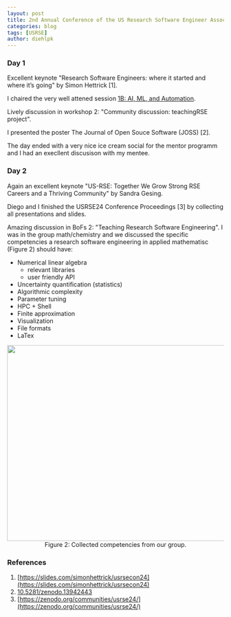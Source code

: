 ```yaml
---
layout: post
title: 2nd Annual Conference of the US Research Software Engineer Association
categories: blog
tags: [USRSE]
author: diehlpk
---
```


### Day 1

Excellent keynote "Research Software Engineers: where it started and where it’s going" by Simon Hettrick [1].

I chaired the very well attened session [1B: AI, ML, and Automation](https://us-rse.org/usrse24/program/sessions/). 

Lively discussion in workshop 2: "Community discussion: teachingRSE project".

I presented the poster The Journal of Open Souce Software (JOSS) [2].

The day ended with a very nice ice cream social for the mentor programm and I had an execllent discusison with my mentee.

### Day 2

Again an excellent keynote "US-RSE: Together We Grow Strong RSE Careers and a Thriving Community" by Sandra Gesing.

Diego and I finished the USRSE24 Conference Proceedings [3] by collecting all presentations and slides.

Amazing discussion in BoFs 2: "Teaching Research Software Engineering". I was in the group math/chemistry and we discussed 
the specific competencies a research software engineering in applied mathematisc (Figure 2) should have:
* Numerical linear algebra
  * relevant libraries
  * user friendly API
* Uncertainty quantification (statistics)
* Algorithmic complexity
* Parameter tuning
* HPC + Shell
* Finite approximation
* Visualization
* File formats
* LaTex

<div align="center">
<img src="{{ site.url }}/assets/2024-usrse-skills.jpg" style="width:604px;height:456px;">
Figure 2: Collected competencies from our group.
</div>

### References

1. [https://slides.com/simonhettrick/usrsecon24](https://slides.com/simonhettrick/usrsecon24)
2. [10.5281/zenodo.13942443](https://doi.org/10.5281/zenodo.13942443)
3. [https://zenodo.org/communities/usrse24/](https://zenodo.org/communities/usrse24/)
